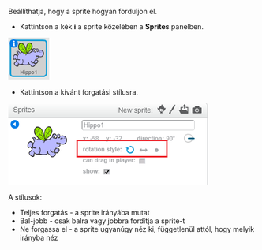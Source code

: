 Beállíthatja, hogy a sprite hogyan forduljon el.

- Kattintson a kék **i** a sprite közelében a **Sprites** panelben.

![Kattintson az i](images/click-i.png)

- Kattintson a kívánt forgatási stílusra.

![Különböző forgatási stílus](images/rotation-style.png)

A stílusok:

- Teljes forgatás - a sprite irányába mutat
- Bal-jobb - csak balra vagy jobbra fordítja a sprite-t
- Ne forgassa el - a sprite ugyanúgy néz ki, függetlenül attól, hogy melyik irányba néz